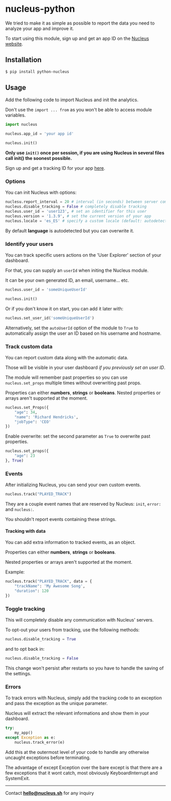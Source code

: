 # nucleus-python

We tried to make it as simple as possible to report the data you need to analyze your app and improve it.

To start using this module, sign up and get an app ID on the [Nucleus website](https://nucleus.sh). 

## Installation

```bash
$ pip install python-nucleus
```

## Usage

Add the following code to import Nucleus and init the analytics.

Don't use the `import ... from` as you won't be able to access module variables.


```python
import nucleus

nucleus.app_id = 'your app id'

nucleus.init()

```

**Only use `init()` once per session, if you are using Nucleus in several files call init() the soonest possible.**

Sign up and get a tracking ID for your app [here](https://nucleus.sh).

### Options

You can init Nucleus with options:

```python
nuclesu.report_interval = 20 # interval (in seconds) between server com
nucleus.disable_tracking = False # completely disable tracking
nucleus.user_id = 'user123', # set an identifier for this user
nucleus.version = '1.3.9', # set the current version of your app
nucleus.locale = 'es_ES' # specify a custom locale (default: autodetected)
```

By default **language** is autodetected but you can overwrite it.


### Identify your users

You can track specific users actions on the 'User Explorer' section of your dashboard.

For that, you can supply an `userId` when initing the Nucleus module. 

It can be your own generated ID, an email, username... etc.

```python
nucleus.user_id = 'someUniqueUserId'

nucleus.init()
```

Or if you don't know it on start, you can add it later with:

```python
nucleus.set_user_id('someUniqueUserId')
```

Alternatively, set the `autoUserId` option of the module to `True` to automatically assign the user an ID based on his username and hostname.


### Track custom data

You can report custom data along with the automatic data.
 
Those will be visible in your user dashboard *if you previously set an user ID*.

The module will remember past properties so you can use `nucleus.set_props` multiple times without overwriting past props.

Properties can either **numbers**, **strings** or **booleans**. 
Nested properties or arrays aren't supported at the moment.

```python
nucleus.set_Props({
	"age": 34,
	"name": 'Richard Hendricks',
	"jobType": 'CEO'
})
```

Enable overwrite: set the second parameter as `True` to overwrite past properties. 

```python
nucleus.set_props({
	"age": 23
}, True)
```

### Events

After initializing Nucleus, you can send your own custom events.

```python
nucleus.track("PLAYED_TRACK")
```

They are a couple event names that are reserved by Nucleus: `init`, `error:` and `nucleus:`.

You shouldn't report events containing these strings.

#### Tracking with data

You can add extra information to tracked events, as an object.

Properties can either **numbers**, **strings** or **booleans**. 

Nested properties or arrays aren't supported at the moment.

Example:

```python
nucleus.track("PLAYED_TRACK", data = {
	"trackName": 'My Awesome Song',
	"duration": 120
})
```

### Toggle tracking

This will completely disable any communication with Nucleus' servers.

To opt-out your users from tracking, use the following methods:

```python
nucleus.disable_tracking = True
```

and to opt back in:

```python
nucleus.disable_tracking = False
```

This change won't persist after restarts so you have to handle the saving of the settings.


### Errors

To track errors with Nucleus, simply add the tracking code to an exception and pass the exception as the unique parameter. 

Nucleus will extract the relevant informations and show them in your dashboard.


```python
try:
    my_app()
except Exception as e:
	nucleus.track_error(e)
```

Add this at the outermost level of your code to handle any otherwise uncaught exceptions before terminating.

The advantage of except Exception over the bare except is that there are a few exceptions that it wont catch, most obviously KeyboardInterrupt and SystemExit.


---
Contact **hello@nucleus.sh** for any inquiry
